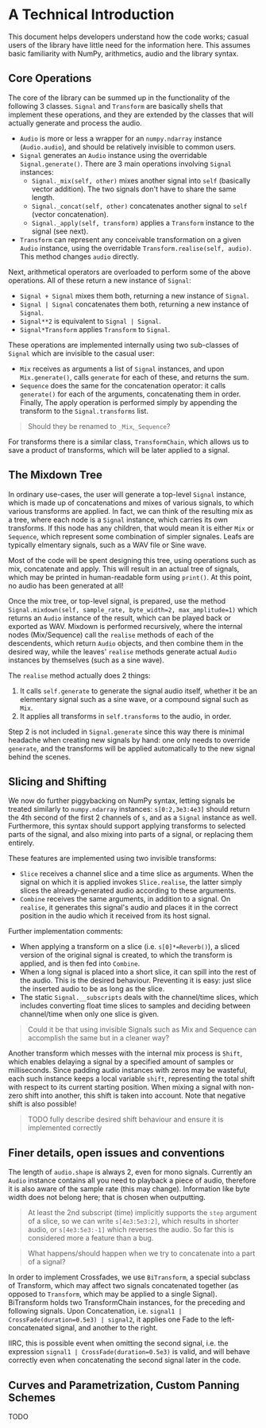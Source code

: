 # A Technical Introduction

This document helps developers understand how the code works;
casual users of the library have little need for the information here.
This assumes basic familiarity with NumPy, arithmetics, audio and the library syntax.

## Core Operations

The core of the library can be summed up in the functionality of the following 3 classes.
`Signal` and `Transform` are basically shells that implement these operations,
and they are extended by the classes that will actually generate and process the audio.

* `Audio` is more or less a wrapper for an `numpy.ndarray` instance (`Audio.audio`),
and should be relatively invisible to common users.
* `Signal` generates an `Audio` instance using the overridable `Signal.generate()`.
  There are 3 main operations involving `Signal` instances:
  * `Signal._mix(self, other)` mixes another signal into `self` (basically vector addition).
    The two signals don't have to share the same length.
  * `Signal._concat(self, other)` concatenates another signal to `self` (vector concatenation).
  * `Signal._apply(self, transform)` applies a `Transform` instance to the signal (see next).
* `Transform` can represent any conceivable transformation on a given `Audio` instance,
using the overridable `Transform.realise(self, audio)`. This method changes `audio` directly.

Next, arithmetical operators are overloaded to perform some of the above operations.
All of these return a new instance of `Signal`:
* `Signal + Signal` mixes them both, returning a new instance of `Signal`.
* `Signal | Signal` concatenates them both, returning a new instance of `Signal`.
* `Signal**2` is equivalent to `Signal | Signal`.
* `Signal*Transform` applies `Transform` to `Signal`.

These operations are implemented internally using two sub-classes of `Signal`
which are invisible to the casual user:
* `Mix` receives as arguments a list of `Signal` instances,
and upon `Mix.generate()`, calls `generate` for each of these, and returns the sum.
* `Sequence` does the same for the concatenation operator: it calls `generate()`
for each of the arguments, concatenating them in order.
Finally, The apply operation is performed simply
by appending the transform to the `Signal.transforms` list.
> Should they be renamed to `_Mix`,`_Sequence`?

For transforms there is a similar class, `TransformChain`,
which allows us to save a product of transforms, which will be later applied to a signal.


## The Mixdown Tree

In ordinary use-cases, the user will generate a top-level `Signal` instance,
which is made up of concatenations and mixes of various signals,
to which various transforms are applied.
In fact, we can think of the resulting mix as a tree, where each node is a `Signal` instance,
which carries its own transforms.
If this node has any children, that would mean it is either `Mix` or `Sequence`,
which represent some combination of simpler signales.
Leafs are typically elmentary signals, such as a WAV file or Sine wave.

Most of the code will be spent designing this tree,
using operations such as mix, concatenate and apply.
This will result in an actual tree of signals,
which may be printed in human-readable form using `print()`.
At this point, no audio has been generated at all!

Once the mix tree, or top-level signal, is prepared,
use the method `Signal.mixdown(self, sample_rate, byte_width=2, max_amplitude=1)` 
which returns an `Audio` instance of the result, which can be played back or exported as WAV.
Mixdown is performed recursively, where the internal nodes (Mix/Sequence)
call the `realise` methods of each of the descendents,
which return `Audio` objects, and then combine them in the desired way,
while the leaves' `realise` methods generate actual `Audio`
instances by themselves (such as a sine wave).

The `realise` method actually does 2 things:
1. It calls `self.generate` to generate the signal audio itself, whether it be
an elementary signal such as a sine wave, or a compound signal such as `Mix`.
2. It applies all transforms in `self.transforms` to the audio, in order.

Step 2 is not included in `Signal.generate` since this way there is minimal headache
when creating new signals by hand: one only needs to override `generate`,
and the transforms will be applied automatically to the new signal behind the scenes.




## Slicing and Shifting

We now do further piggybacking on NumPy syntax,
letting signals be treated similarly to `numpy.ndarray` instances:
`s[0:2,3e3:4e3]` should return the 4th second of the first 2 channels of `s`,
and as a `Signal` instance as well.
Furthermore, this syntax should support applying transforms to selected parts of the signal,
and also mixing into parts of a signal, or replacing them entirely.

These features are implemented using two invisible transforms:
* `Slice` receives a channel slice and a time slice as arguments.
When the signal on which it is applied invokes `Slice.realise`,
the latter simply slices the already-generated audio according to these arguments.
* `Combine` receives the same arguments, in addition to a signal.
On `realise`, it generates this signal's audio and places it in the correct position
in the audio which it received from its host signal.

Further implementation comments:
* When applying a transform on a slice (i.e. `s[0]*=Reverb()`),
a sliced version of the original signal is created, to which the transform is applied,
and is then fed into `Combine`.
* When a long signal is placed into a short slice, it can spill into the rest of the audio.
This is the desired behaviour.
Preventing it is easy: just slice the inserted audio to be as long as the slice.
* The static `Signal.__subscripts` deals with the channel/time slices,
which includes converting float time slices to samples and deciding between channel/time
when only one slice is given.

> Could it be that using invisible Signals such as Mix and Sequence can accomplish
> the same but in a cleaner way?


Another transform which messes with the internal mix process is `Shift`,
which enables delaying a signal by a specified amount of samples or milliseconds.
Since padding audio instances with zeros may be wasteful, each such instance
keeps a local variable `shift`, representing the total shift with respect to its
current starting position.
When mixing a signal with non-zero shift into another,
this shift is taken into account.
Note that negative shift is also possible!

> TODO fully describe desired shift behaviour and ensure it is implemented correctly


## Finer details, open issues and conventions



The length of `audio.shape` is always 2, even for mono signals.
Currently an `Audio` instance contains all you need to playback a piece of audio,
therefore it is also aware of the sample rate (this may change).
Information like byte width does not belong here; that is chosen when outputting.

> At least the 2nd subscript (time) implicitly supports the `step` argument of a slice,
> so we can write `s[4e3:5e3:2]`, which results in shorter audio,
> or `s[4e3:5e3:-1]` which reverses the audio.
> So far this is considered more a feature than a bug.

> What happens/should happen when we try to concatenate into a part of a signal?


In order to implement Crossfades, we use `BiTransform`, a special subclass of Transform,
which may affect two signals concatenated together
(as opposed to `Transform`, which may be applied to a single Signal).
BiTransform holds two TransformChain instances, for the preceding and following signals.
Upon Concatenation, i.e. `signal1 | CrossFade(duration=0.5e3) | signal2`,
it applies one Fade to the left-concatenated signal, and another to the right.

IIRC, this is possible event when omitting the second signal,
i.e. the expression `signal1 | CrossFade(duration=0.5e3)` is valid,
and will behave correctly even when concatenating the second signal later in the code.


## Curves and Parametrization, Custom Panning Schemes

TODO








